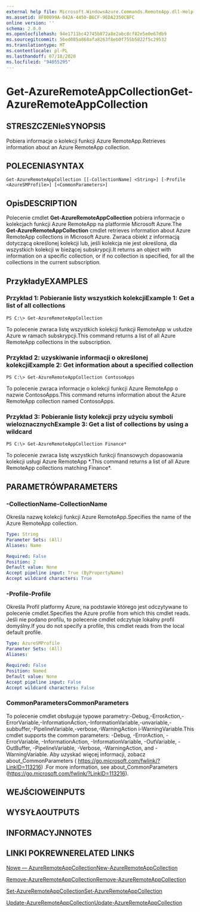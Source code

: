 ```yaml
---
external help file: Microsoft.WindowsAzure.Commands.RemoteApp.dll-Help.xml
ms.assetid: 8F00099A-042A-4450-B6CF-9EDA2350CBFC
online version: ''
schema: 2.0.0
ms.openlocfilehash: 94e1711bc42745b872a8e2abc8cf82e5e0e67db9
ms.sourcegitcommit: 56ed085a868afa8263f8eb0f755b5822f5c29532
ms.translationtype: MT
ms.contentlocale: pl-PL
ms.lasthandoff: 07/18/2020
ms.locfileid: "94055295"
---
```

# <span data-ttu-id="2408a-101">Get-AzureRemoteAppCollection</span><span class="sxs-lookup"><span data-stu-id="2408a-101">Get-AzureRemoteAppCollection</span></span>

## <span data-ttu-id="2408a-102">STRESZCZENIe</span><span class="sxs-lookup"><span data-stu-id="2408a-102">SYNOPSIS</span></span>
<span data-ttu-id="2408a-103">Pobiera informacje o kolekcji funkcji Azure RemoteApp.</span><span class="sxs-lookup"><span data-stu-id="2408a-103">Retrieves information about an Azure RemoteApp collection.</span></span>

## <span data-ttu-id="2408a-104">POLECENIA</span><span class="sxs-lookup"><span data-stu-id="2408a-104">SYNTAX</span></span>

```
Get-AzureRemoteAppCollection [[-CollectionName] <String>] [-Profile <AzureSMProfile>] [<CommonParameters>]
```

## <span data-ttu-id="2408a-105">Opis</span><span class="sxs-lookup"><span data-stu-id="2408a-105">DESCRIPTION</span></span>
<span data-ttu-id="2408a-106">Polecenie cmdlet **Get-AzureRemoteAppCollection** pobiera informacje o kolekcjach funkcji Azure RemoteApp na platformie Microsoft Azure.</span><span class="sxs-lookup"><span data-stu-id="2408a-106">The **Get-AzureRemoteAppCollection** cmdlet retrieves information about Azure RemoteApp collections in Microsoft Azure.</span></span>
<span data-ttu-id="2408a-107">Zwraca obiekt z informacją dotyczącą określonej kolekcji lub, jeśli kolekcja nie jest określona, dla wszystkich kolekcji w bieżącej subskrypcji.</span><span class="sxs-lookup"><span data-stu-id="2408a-107">It returns an object with information on a specific collection, or if no collection is specified, for all the collections in the current subscription.</span></span>

## <span data-ttu-id="2408a-108">Przykłady</span><span class="sxs-lookup"><span data-stu-id="2408a-108">EXAMPLES</span></span>

### <span data-ttu-id="2408a-109">Przykład 1: Pobieranie listy wszystkich kolekcji</span><span class="sxs-lookup"><span data-stu-id="2408a-109">Example 1: Get a list of all collections</span></span>
```
PS C:\> Get-AzureRemoteAppCollection
```

<span data-ttu-id="2408a-110">To polecenie zwraca listę wszystkich kolekcji funkcji RemoteApp w usłudze Azure w ramach subskrypcji.</span><span class="sxs-lookup"><span data-stu-id="2408a-110">This command returns a list of all Azure RemoteApp collections in the subscription.</span></span>

### <span data-ttu-id="2408a-111">Przykład 2: uzyskiwanie informacji o określonej kolekcji</span><span class="sxs-lookup"><span data-stu-id="2408a-111">Example 2: Get information about a specified collection</span></span>
```
PS C:\> Get-AzureRemoteAppCollection ContosoApps
```

<span data-ttu-id="2408a-112">To polecenie zwraca informacje o kolekcji funkcji Azure RemoteApp o nazwie ContosoApps.</span><span class="sxs-lookup"><span data-stu-id="2408a-112">This command returns information about the Azure RemoteApp collection named ContosoApps.</span></span>

### <span data-ttu-id="2408a-113">Przykład 3: Pobieranie listy kolekcji przy użyciu symboli wieloznacznych</span><span class="sxs-lookup"><span data-stu-id="2408a-113">Example 3: Get a list of collections by using a wildcard</span></span>
```
PS C:\> Get-AzureRemoteAppCollection Finance*
```

<span data-ttu-id="2408a-114">To polecenie zwraca listę wszystkich funkcji finansowych dopasowania kolekcji usługi Azure RemoteApp \*.</span><span class="sxs-lookup"><span data-stu-id="2408a-114">This command returns a list of all Azure RemoteApp collections matching Finance\*.</span></span>

## <span data-ttu-id="2408a-115">PARAMETRÓW</span><span class="sxs-lookup"><span data-stu-id="2408a-115">PARAMETERS</span></span>

### <span data-ttu-id="2408a-116">-CollectionName</span><span class="sxs-lookup"><span data-stu-id="2408a-116">-CollectionName</span></span>
<span data-ttu-id="2408a-117">Określa nazwę kolekcji funkcji Azure RemoteApp.</span><span class="sxs-lookup"><span data-stu-id="2408a-117">Specifies the name of the Azure RemoteApp collection.</span></span>

```yaml
Type: String
Parameter Sets: (All)
Aliases: Name

Required: False
Position: 2
Default value: None
Accept pipeline input: True (ByPropertyName)
Accept wildcard characters: True
```

### <span data-ttu-id="2408a-118">-Profile</span><span class="sxs-lookup"><span data-stu-id="2408a-118">-Profile</span></span>
<span data-ttu-id="2408a-119">Określa Profil platformy Azure, na podstawie którego jest odczytywane to polecenie cmdlet.</span><span class="sxs-lookup"><span data-stu-id="2408a-119">Specifies the Azure profile from which this cmdlet reads.</span></span>
<span data-ttu-id="2408a-120">Jeśli nie podano profilu, to polecenie cmdlet odczytuje lokalny profil domyślny.</span><span class="sxs-lookup"><span data-stu-id="2408a-120">If you do not specify a profile, this cmdlet reads from the local default profile.</span></span>

```yaml
Type: AzureSMProfile
Parameter Sets: (All)
Aliases: 

Required: False
Position: Named
Default value: None
Accept pipeline input: False
Accept wildcard characters: False
```

### <span data-ttu-id="2408a-121">CommonParameters</span><span class="sxs-lookup"><span data-stu-id="2408a-121">CommonParameters</span></span>
<span data-ttu-id="2408a-122">To polecenie cmdlet obsługuje typowe parametry:-Debug,-ErrorAction,-ErrorVariable,-InformationAction,-InformationVariable,-unvariable,-subbuffer,-PipelineVariable,-verbose,-WarningAction i-WarningVariable.</span><span class="sxs-lookup"><span data-stu-id="2408a-122">This cmdlet supports the common parameters: -Debug, -ErrorAction, -ErrorVariable, -InformationAction, -InformationVariable, -OutVariable, -OutBuffer, -PipelineVariable, -Verbose, -WarningAction, and -WarningVariable.</span></span> <span data-ttu-id="2408a-123">Aby uzyskać więcej informacji, zobacz about_CommonParameters ( https://go.microsoft.com/fwlink/?LinkID=113216) .</span><span class="sxs-lookup"><span data-stu-id="2408a-123">For more information, see about_CommonParameters (https://go.microsoft.com/fwlink/?LinkID=113216).</span></span>

## <span data-ttu-id="2408a-124">WEJŚCIOWE</span><span class="sxs-lookup"><span data-stu-id="2408a-124">INPUTS</span></span>

## <span data-ttu-id="2408a-125">WYSYŁA</span><span class="sxs-lookup"><span data-stu-id="2408a-125">OUTPUTS</span></span>

## <span data-ttu-id="2408a-126">INFORMACYJN</span><span class="sxs-lookup"><span data-stu-id="2408a-126">NOTES</span></span>

## <span data-ttu-id="2408a-127">LINKI POKREWNE</span><span class="sxs-lookup"><span data-stu-id="2408a-127">RELATED LINKS</span></span>

[<span data-ttu-id="2408a-128">Nowe — AzureRemoteAppCollection</span><span class="sxs-lookup"><span data-stu-id="2408a-128">New-AzureRemoteAppCollection</span></span>](./New-AzureRemoteAppCollection.md)

[<span data-ttu-id="2408a-129">Remove-AzureRemoteAppCollection</span><span class="sxs-lookup"><span data-stu-id="2408a-129">Remove-AzureRemoteAppCollection</span></span>](./Remove-AzureRemoteAppCollection.md)

[<span data-ttu-id="2408a-130">Set-AzureRemoteAppCollection</span><span class="sxs-lookup"><span data-stu-id="2408a-130">Set-AzureRemoteAppCollection</span></span>](./Set-AzureRemoteAppCollection.md)

[<span data-ttu-id="2408a-131">Update-AzureRemoteAppCollection</span><span class="sxs-lookup"><span data-stu-id="2408a-131">Update-AzureRemoteAppCollection</span></span>](./Update-AzureRemoteAppCollection.md)


